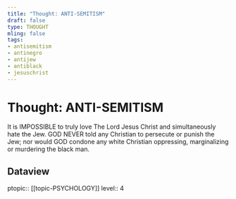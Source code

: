 ```yaml
---
title: "Thought: ANTI-SEMITISM"
draft: false
type: THOUGHT
mling: false
tags:
- antisemitism
- antinegro
- antijew
- antiblack
- jesuschrist
---
```

# Thought: ANTI-SEMITISM
It is IMPOSSIBLE to truly love The Lord Jesus Christ and simultaneously hate the Jew. GOD NEVER told any Christian to persecute or punish the Jew; nor would GOD condone any white Christian oppressing, marginalizing or murdering the black man.

## Dataview
ptopic:: [[topic-PSYCHOLOGY]]
level:: 4
